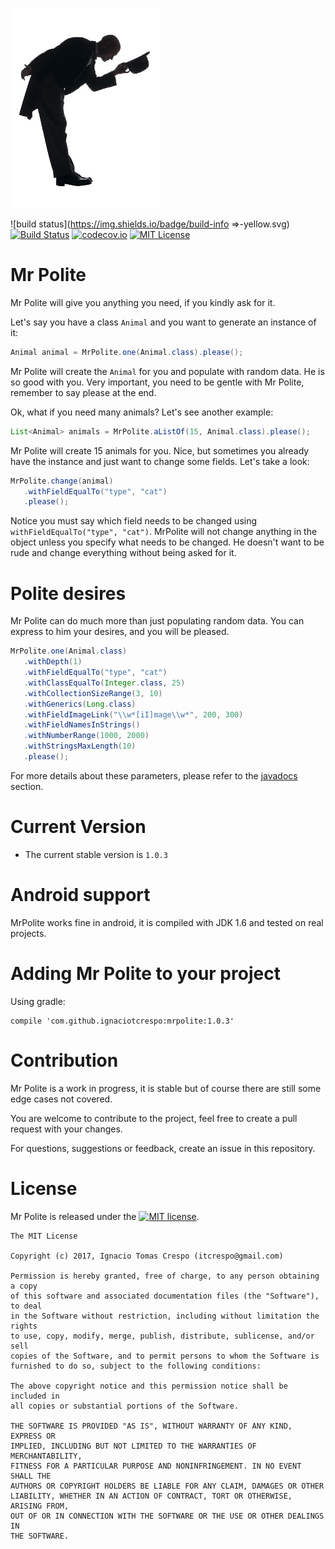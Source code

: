 ![Mr Polite Logo](https://raw.githubusercontent.com/ignaciotcrespo/MrPolite/master/designs/mrpolite.jpg)


![build status](https://img.shields.io/badge/build-info =>-yellow.svg) [![Build Status](https://travis-ci.org/ignaciotcrespo/MrPolite.svg?branch=master)](https://travis-ci.org/ignaciotcrespo/MrPolite) [![codecov.io](http://codecov.io/github/ignaciotcrespo/MrPolite/coverage.svg?branch=master)](http://codecov.io/github/ignaciotcrespo/MrPolite?branch=master) [![MIT License](http://img.shields.io/badge/license-MIT-green.svg) ](https://github.com/ignaciotcrespo/MrPolite/blob/master/LICENSE)

# Mr Polite
Mr Polite will give you anything you need, if you kindly ask for it.

Let's say you have a class `Animal` and you want to generate an instance of it:
```java
Animal animal = MrPolite.one(Animal.class).please();
```
Mr Polite will create the `Animal` for you and populate with random data. He is so good with you. Very important, you need to be gentle with Mr Polite, remember to say please at the end.
 
 Ok, what if you need many animals? Let's see another example:
 ```java
List<Animal> animals = MrPolite.aListOf(15, Animal.class).please();
```

Mr Polite will create 15 animals for you. Nice, but sometimes you already have the instance and just want to change some fields. Let's take a look:
```java
MrPolite.change(animal)
   .withFieldEqualTo("type", "cat")
   .please();
```

Notice you must say which field needs to be changed using `withFieldEqualTo("type", "cat")`. MrPolite will not change anything in the object unless you specify what needs to be changed. He doesn't want to be rude and change everything without being asked for it.

# Polite desires

Mr Polite can do much more than just populating random data. You can express to him your desires, and you will be pleased.
```java
MrPolite.one(Animal.class)
   .withDepth(1)
   .withFieldEqualTo("type", "cat")
   .withClassEqualTo(Integer.class, 25)
   .withCollectionSizeRange(3, 10)
   .withGenerics(Long.class)
   .withFieldImageLink("\\w*[iI]mage\\w*", 200, 300)
   .withFieldNamesInStrings()
   .withNumberRange(1000, 2000)
   .withStringsMaxLength(10)
   .please();
```

For more details about these parameters, please refer to the [javadocs](https://raw.githubusercontent.com/ignaciotcrespo/MrPolite/master/docs/javadocs/com/github/ignaciotcrespo/mrpolite/PoliteDesire.html) section.

# Current Version
* The current stable version is `1.0.3`

# Android support
MrPolite works fine in android, it is compiled with JDK 1.6 and tested on real projects.

# Adding Mr Polite to your project
Using gradle: 
```properties
compile 'com.github.ignaciotcrespo:mrpolite:1.0.3'
```

# Contribution
Mr Polite is a work in progress, it is stable but of course there are still some edge cases not covered.

You are welcome to contribute to the project, feel free to create a pull request with your changes.

For questions, suggestions or feedback, create an issue in this repository.

# License

Mr Polite is released under the [![MIT license](http://img.shields.io/badge/license-MIT-brightgreen.svg?style=flat)](http://opensource.org/licenses/MIT).

```
The MIT License

Copyright (c) 2017, Ignacio Tomas Crespo (itcrespo@gmail.com)

Permission is hereby granted, free of charge, to any person obtaining a copy
of this software and associated documentation files (the "Software"), to deal
in the Software without restriction, including without limitation the rights
to use, copy, modify, merge, publish, distribute, sublicense, and/or sell
copies of the Software, and to permit persons to whom the Software is
furnished to do so, subject to the following conditions:

The above copyright notice and this permission notice shall be included in
all copies or substantial portions of the Software.

THE SOFTWARE IS PROVIDED "AS IS", WITHOUT WARRANTY OF ANY KIND, EXPRESS OR
IMPLIED, INCLUDING BUT NOT LIMITED TO THE WARRANTIES OF MERCHANTABILITY,
FITNESS FOR A PARTICULAR PURPOSE AND NONINFRINGEMENT. IN NO EVENT SHALL THE
AUTHORS OR COPYRIGHT HOLDERS BE LIABLE FOR ANY CLAIM, DAMAGES OR OTHER
LIABILITY, WHETHER IN AN ACTION OF CONTRACT, TORT OR OTHERWISE, ARISING FROM,
OUT OF OR IN CONNECTION WITH THE SOFTWARE OR THE USE OR OTHER DEALINGS IN
THE SOFTWARE.
```
